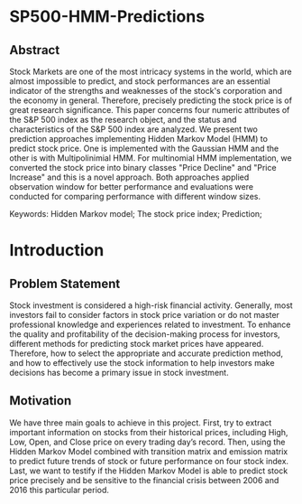 # SP500-HMM-Predictions
## Abstract
Stock Markets are one of the most intricacy systems in the world, which are almost impossible to predict, and stock performances are an essential indicator of the strengths and weaknesses of the stock's corporation and the economy in general. Therefore, precisely predicting the stock price is of great research significance. This paper concerns four numeric attributes of the S&P 500 index as the research object, and the status and characteristics of the S&P 500 index are analyzed. We present two
prediction approaches implementing Hidden Markov Model (HMM) to predict stock price. One is implemented with the Gaussian HMM and the other is with Multipolinimial HMM. For multinomial HMM implementation, we converted the stock price into binary classes "Price Decline" and "Price Increase" and this is a novel approach. Both approaches applied observation window for better performance and evaluations were conducted for comparing performance with different window sizes.

Keywords: Hidden Markov model; The stock price index; Prediction;

# Introduction
## Problem Statement
Stock investment is considered a high-risk financial activity. Generally, most investors fail to consider factors in stock price variation or do not master professional knowledge and experiences related to investment. To enhance the quality and profitability of the decision-making process for investors, different methods for predicting stock market prices have appeared. Therefore, how to select the appropriate and accurate prediction method, and how to effectively use the stock information to help investors make decisions has become a primary issue in stock investment.
## Motivation
We have three main goals to achieve in this project. First, try to extract important information on stocks from their historical prices, including High, Low, Open, and Close price on every trading day’s record. Then, using the Hidden Markov Model combined with transition matrix and emission matrix to predict future trends of stock or future performance on four stock index. Last, we want to testify if the Hidden Markov Model is able to predict stock price precisely and be sensitive to the financial crisis between 2006 and 2016 this particular period.
